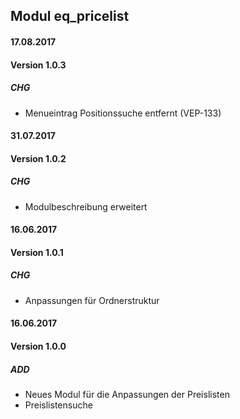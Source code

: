 ## Modul eq_pricelist


#### 17.08.2017
#### Version 1.0.3
##### CHG
- Menueintrag Positionssuche entfernt (VEP-133)


#### 31.07.2017
#### Version 1.0.2
##### CHG
- Modulbeschreibung erweitert


#### 16.06.2017
#### Version 1.0.1
##### CHG
- Anpassungen für Ordnerstruktur


#### 16.06.2017
#### Version 1.0.0
##### ADD
- Neues Modul für die Anpassungen der Preislisten
- Preislistensuche

